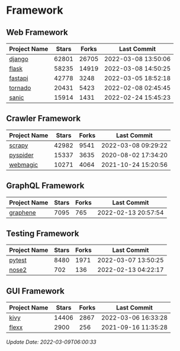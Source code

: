 # Framework

## Web Framework
| Project Name | Stars | Forks | Last Commit |
| ------------ | ----- | ----- | ----------- |
| [django](https://github.com/django/django) | 62801 | 26705 | 2022-03-08 13:50:06 |
| [flask](https://github.com/pallets/flask) | 58235 | 14919 | 2022-03-08 14:50:25 |
| [fastapi](https://github.com/tiangolo/fastapi) | 42778 | 3248 | 2022-03-05 18:52:18 |
| [tornado](https://github.com/tornadoweb/tornado) | 20431 | 5423 | 2022-02-08 02:45:45 |
| [sanic](https://github.com/sanic-org/sanic) | 15914 | 1431 | 2022-02-24 15:45:23 |

## Crawler Framework
| Project Name | Stars | Forks | Last Commit |
| ------------ | ----- | ----- | ----------- |
| [scrapy](https://github.com/scrapy/scrapy) | 42982 | 9541 | 2022-03-08 09:29:22 |
| [pyspider](https://github.com/binux/pyspider) | 15337 | 3635 | 2020-08-02 17:34:20 |
| [webmagic](https://github.com/code4craft/webmagic) | 10271 | 4064 | 2021-10-24 15:20:56 |

## GraphQL Framework
| Project Name | Stars | Forks | Last Commit |
| ------------ | ----- | ----- | ----------- |
| [graphene](https://github.com/graphql-python/graphene) | 7095 | 765 | 2022-02-13 20:57:54 |

## Testing Framework
| Project Name | Stars | Forks | Last Commit |
| ------------ | ----- | ----- | ----------- |
| [pytest](https://github.com/pytest-dev/pytest) | 8480 | 1971 | 2022-03-07 13:50:25 |
| [nose2](https://github.com/nose-devs/nose2) | 702 | 136 | 2022-02-13 04:22:17 |

## GUI Framework
| Project Name | Stars | Forks | Last Commit |
| ------------ | ----- | ----- | ----------- |
| [kivy](https://github.com/kivy/kivy) | 14406 | 2867 | 2022-03-06 16:33:28 |
| [flexx](https://github.com/flexxui/flexx) | 2900 | 256 | 2021-09-16 11:35:28 |

*Update Date: 2022-03-09T06:00:33*